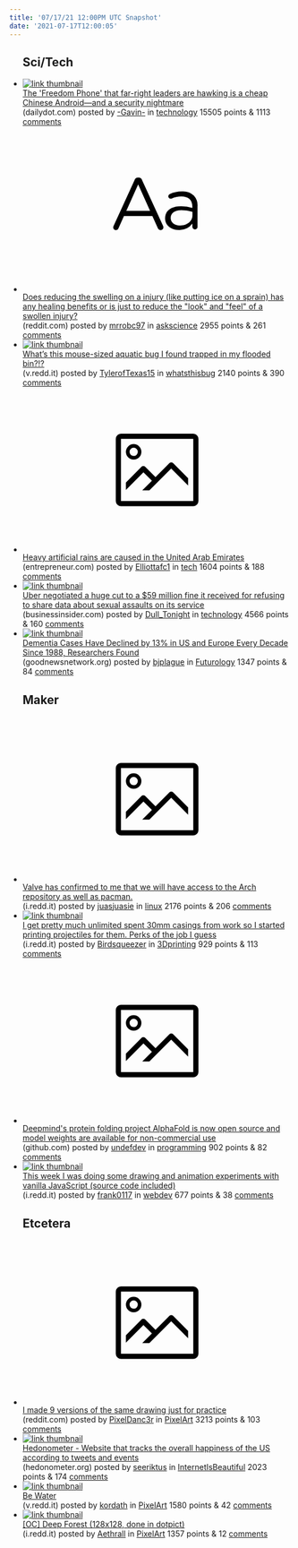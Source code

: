 ```yaml
---
title: '07/17/21 12:00PM UTC Snapshot'
date: '2021-07-17T12:00:05'
---
```

<ul>
<h2>Sci/Tech</h2>

<li><a href='https://www.dailydot.com/debug/freedom-phone-security-issues/'><img src='https://b.thumbs.redditmedia.com/VKla7VWdw0W6vNxJ_KZvHdhq99emrhtIzaknLdHSZXQ.jpg' alt='link thumbnail'></a><div><div class='linkTitle'><a href='https://www.dailydot.com/debug/freedom-phone-security-issues/'>The 'Freedom Phone' that far-right leaders are hawking is a cheap Chinese Android—and a security nightmare</a></div>(dailydot.com) posted by <a href='https://www.reddit.com/user/-Gavin-'>-Gavin-</a> in <a href='https://www.reddit.com/r/technology'>technology</a> 15505 points & 1113 <a href='https://www.reddit.com/r/technology/comments/olq0zl/the_freedom_phone_that_farright_leaders_are/'>comments</a></div></li>

<li><a href='https://www.reddit.com/r/askscience/comments/olqi5b/does_reducing_the_swelling_on_a_injury_like/'><svg version='1.1' viewBox='-34 -12 104 64' preserveAspectRatio='xMidYMid slice' xmlns='http://www.w3.org/2000/svg' xmlns:xlink='http://www.w3.org/1999/xlink'>
    <title>text link thumbnail</title>
    <path d='M12.19,8.84a1.45,1.45,0,0,0-1.4-1h-.12a1.46,1.46,0,0,0-1.42,1L1.14,26.56a1.29,1.29,0,0,0-.14.59,1,1,0,0,0,1,1,1.12,1.12,0,0,0,1.08-.77l2.08-4.65h11l2.08,4.59a1.24,1.24,0,0,0,1.12.83,1.08,1.08,0,0,0,1.08-1.08,1.64,1.64,0,0,0-.14-.57ZM6.08,20.71l4.59-10.22,4.6,10.22Z'>
    </path>
    <path d='M32.24,14.78A6.35,6.35,0,0,0,27.6,13.2a11.36,11.36,0,0,0-4.7,1,1,1,0,0,0-.58.89,1,1,0,0,0,.94.92,1.23,1.23,0,0,0,.39-.08,8.87,8.87,0,0,1,3.72-.81c2.7,0,4.28,1.33,4.28,3.92v.5a15.29,15.29,0,0,0-4.42-.61c-3.64,0-6.14,1.61-6.14,4.64v.05c0,2.95,2.7,4.48,5.37,4.48a6.29,6.29,0,0,0,5.19-2.48V26.9a1,1,0,0,0,1,1,1,1,0,0,0,1-1.06V19A5.71,5.71,0,0,0,32.24,14.78Zm-.56,7.7c0,2.28-2.17,3.89-4.81,3.89-1.94,0-3.61-1.06-3.61-2.86v-.06c0-1.8,1.5-3,4.2-3a15.2,15.2,0,0,1,4.22.61Z'>
    </path>
    </svg></a><div><div class='linkTitle'><a href='https://www.reddit.com/r/askscience/comments/olqi5b/does_reducing_the_swelling_on_a_injury_like/'>Does reducing the swelling on a injury (like putting ice on a sprain) has any healing benefits or is just to reduce the "look" and "feel" of a swollen injury?</a></div>(reddit.com) posted by <a href='https://www.reddit.com/user/mrrobc97'>mrrobc97</a> in <a href='https://www.reddit.com/r/askscience'>askscience</a> 2955 points & 261 <a href='https://www.reddit.com/r/askscience/comments/olqi5b/does_reducing_the_swelling_on_a_injury_like/'>comments</a></div></li>

<li><a href='https://v.redd.it/r2ct9ypjalb71'><img src='https://a.thumbs.redditmedia.com/zcgOzg1yftgX4GEqmyBrkQK_fTTxigczpDyurZMfC40.jpg' alt='link thumbnail'></a><div><div class='linkTitle'><a href='https://v.redd.it/r2ct9ypjalb71'>What’s this mouse-sized aquatic bug I found trapped in my flooded bin?!?</a></div>(v.redd.it) posted by <a href='https://www.reddit.com/user/TylerofTexas15'>TylerofTexas15</a> in <a href='https://www.reddit.com/r/whatsthisbug'>whatsthisbug</a> 2140 points & 390 <a href='https://www.reddit.com/r/whatsthisbug/comments/olinju/whats_this_mousesized_aquatic_bug_i_found_trapped/'>comments</a></div></li>

<li><a href='https://www.entrepreneur.com/article/377597'><svg version='1.1' viewBox='-34 -14 104 64' preserveAspectRatio='xMidYMid meet' xmlns='http://www.w3.org/2000/svg' xmlns:xlink='http://www.w3.org/1999/xlink'>
    <title>link thumbnail</title>
    <path d='M32,4H4A2,2,0,0,0,2,6V30a2,2,0,0,0,2,2H32a2,2,0,0,0,2-2V6A2,2,0,0,0,32,4ZM4,30V6H32V30Z'></path>
    <path d='M8.92,14a3,3,0,1,0-3-3A3,3,0,0,0,8.92,14Zm0-4.6A1.6,1.6,0,1,1,7.33,11,1.6,1.6,0,0,1,8.92,9.41Z'></path>
    <path d='M22.78,15.37l-5.4,5.4-4-4a1,1,0,0,0-1.41,0L5.92,22.9v2.83l6.79-6.79L16,22.18l-3.75,3.75H15l8.45-8.45L30,24V21.18l-5.81-5.81A1,1,0,0,0,22.78,15.37Z'></path>
    </svg></a><div><div class='linkTitle'><a href='https://www.entrepreneur.com/article/377597'>Heavy artificial rains are caused in the United Arab Emirates</a></div>(entrepreneur.com) posted by <a href='https://www.reddit.com/user/Elliottafc1'>Elliottafc1</a> in <a href='https://www.reddit.com/r/tech'>tech</a> 1604 points & 188 <a href='https://www.reddit.com/r/tech/comments/olr44e/heavy_artificial_rains_are_caused_in_the_united/'>comments</a></div></li>

<li><a href='https://www.businessinsider.com/uber-59-million-sexual-assault-data-fine-cut-2021-7'><img src='https://b.thumbs.redditmedia.com/qngAPAAI8d2LcO9ap-uzvPgUUx6Nijhg6E-9roMEM2k.jpg' alt='link thumbnail'></a><div><div class='linkTitle'><a href='https://www.businessinsider.com/uber-59-million-sexual-assault-data-fine-cut-2021-7'>Uber negotiated a huge cut to a $59 million fine it received for refusing to share data about sexual assaults on its service</a></div>(businessinsider.com) posted by <a href='https://www.reddit.com/user/Dull_Tonight'>Dull_Tonight</a> in <a href='https://www.reddit.com/r/technology'>technology</a> 4566 points & 160 <a href='https://www.reddit.com/r/technology/comments/olifqm/uber_negotiated_a_huge_cut_to_a_59_million_fine/'>comments</a></div></li>

<li><a href='https://www.goodnewsnetwork.org/dementia-cases-have-declined-by-13-in-us-and-europe-every-decade-1988/'><img src='https://b.thumbs.redditmedia.com/cTYBFwzbKSbIGqb8Xlx6n7ZzhALoHnQiwxLMIb3NnLg.jpg' alt='link thumbnail'></a><div><div class='linkTitle'><a href='https://www.goodnewsnetwork.org/dementia-cases-have-declined-by-13-in-us-and-europe-every-decade-1988/'>Dementia Cases Have Declined by 13% in US and Europe Every Decade Since 1988, Researchers Found</a></div>(goodnewsnetwork.org) posted by <a href='https://www.reddit.com/user/bjplague'>bjplague</a> in <a href='https://www.reddit.com/r/Futurology'>Futurology</a> 1347 points & 84 <a href='https://www.reddit.com/r/Futurology/comments/olgbfz/dementia_cases_have_declined_by_13_in_us_and/'>comments</a></div></li>

<h2>Maker</h2>

<li><a href='https://i.redd.it/juzlgnvufnb71.png'><svg version='1.1' viewBox='-34 -14 104 64' preserveAspectRatio='xMidYMid meet' xmlns='http://www.w3.org/2000/svg' xmlns:xlink='http://www.w3.org/1999/xlink'>
    <title>link thumbnail</title>
    <path d='M32,4H4A2,2,0,0,0,2,6V30a2,2,0,0,0,2,2H32a2,2,0,0,0,2-2V6A2,2,0,0,0,32,4ZM4,30V6H32V30Z'></path>
    <path d='M8.92,14a3,3,0,1,0-3-3A3,3,0,0,0,8.92,14Zm0-4.6A1.6,1.6,0,1,1,7.33,11,1.6,1.6,0,0,1,8.92,9.41Z'></path>
    <path d='M22.78,15.37l-5.4,5.4-4-4a1,1,0,0,0-1.41,0L5.92,22.9v2.83l6.79-6.79L16,22.18l-3.75,3.75H15l8.45-8.45L30,24V21.18l-5.81-5.81A1,1,0,0,0,22.78,15.37Z'></path>
    </svg></a><div><div class='linkTitle'><a href='https://i.redd.it/juzlgnvufnb71.png'>Valve has confirmed to me that we will have access to the Arch repository as well as pacman.</a></div>(i.redd.it) posted by <a href='https://www.reddit.com/user/juasjuasie'>juasjuasie</a> in <a href='https://www.reddit.com/r/linux'>linux</a> 2176 points & 206 <a href='https://www.reddit.com/r/linux/comments/olrdlk/valve_has_confirmed_to_me_that_we_will_have/'>comments</a></div></li>

<li><a href='https://i.redd.it/d6y6pmk7xob71.jpg'><img src='https://b.thumbs.redditmedia.com/VZ-4g2MoucvaoyYNh_ydSzrqQM2ztfRDO8D0J6CMZRo.jpg' alt='link thumbnail'></a><div><div class='linkTitle'><a href='https://i.redd.it/d6y6pmk7xob71.jpg'>I get pretty much unlimited spent 30mm casings from work so I started printing projectiles for them. Perks of the job I guess</a></div>(i.redd.it) posted by <a href='https://www.reddit.com/user/Birdsqueezer'>Birdsqueezer</a> in <a href='https://www.reddit.com/r/3Dprinting'>3Dprinting</a> 929 points & 113 <a href='https://www.reddit.com/r/3Dprinting/comments/olwaqo/i_get_pretty_much_unlimited_spent_30mm_casings/'>comments</a></div></li>

<li><a href='https://github.com/deepmind/alphafold'><svg version='1.1' viewBox='-34 -14 104 64' preserveAspectRatio='xMidYMid meet' xmlns='http://www.w3.org/2000/svg' xmlns:xlink='http://www.w3.org/1999/xlink'>
    <title>link thumbnail</title>
    <path d='M32,4H4A2,2,0,0,0,2,6V30a2,2,0,0,0,2,2H32a2,2,0,0,0,2-2V6A2,2,0,0,0,32,4ZM4,30V6H32V30Z'></path>
    <path d='M8.92,14a3,3,0,1,0-3-3A3,3,0,0,0,8.92,14Zm0-4.6A1.6,1.6,0,1,1,7.33,11,1.6,1.6,0,0,1,8.92,9.41Z'></path>
    <path d='M22.78,15.37l-5.4,5.4-4-4a1,1,0,0,0-1.41,0L5.92,22.9v2.83l6.79-6.79L16,22.18l-3.75,3.75H15l8.45-8.45L30,24V21.18l-5.81-5.81A1,1,0,0,0,22.78,15.37Z'></path>
    </svg></a><div><div class='linkTitle'><a href='https://github.com/deepmind/alphafold'>Deepmind's protein folding project AlphaFold is now open source and model weights are available for non-commercial use</a></div>(github.com) posted by <a href='https://www.reddit.com/user/undefdev'>undefdev</a> in <a href='https://www.reddit.com/r/programming'>programming</a> 902 points & 82 <a href='https://www.reddit.com/r/programming/comments/olmrje/deepminds_protein_folding_project_alphafold_is/'>comments</a></div></li>

<li><a href='https://i.redd.it/7r6jv2aoelb71.gif'><img src='https://b.thumbs.redditmedia.com/35pGLkbacVnGOhBirh-cRzkJUhfMLRvcCI-VzYsZJuY.jpg' alt='link thumbnail'></a><div><div class='linkTitle'><a href='https://i.redd.it/7r6jv2aoelb71.gif'>This week I was doing some drawing and animation experiments with vanilla JavaScript (source code included)</a></div>(i.redd.it) posted by <a href='https://www.reddit.com/user/frank0117'>frank0117</a> in <a href='https://www.reddit.com/r/webdev'>webdev</a> 677 points & 38 <a href='https://www.reddit.com/r/webdev/comments/olj23w/this_week_i_was_doing_some_drawing_and_animation/'>comments</a></div></li>

<h2>Etcetera</h2>

<li><a href='https://www.reddit.com/gallery/olmau9'><svg version='1.1' viewBox='-34 -14 104 64' preserveAspectRatio='xMidYMid meet' xmlns='http://www.w3.org/2000/svg' xmlns:xlink='http://www.w3.org/1999/xlink'>
    <title>link thumbnail</title>
    <path d='M32,4H4A2,2,0,0,0,2,6V30a2,2,0,0,0,2,2H32a2,2,0,0,0,2-2V6A2,2,0,0,0,32,4ZM4,30V6H32V30Z'></path>
    <path d='M8.92,14a3,3,0,1,0-3-3A3,3,0,0,0,8.92,14Zm0-4.6A1.6,1.6,0,1,1,7.33,11,1.6,1.6,0,0,1,8.92,9.41Z'></path>
    <path d='M22.78,15.37l-5.4,5.4-4-4a1,1,0,0,0-1.41,0L5.92,22.9v2.83l6.79-6.79L16,22.18l-3.75,3.75H15l8.45-8.45L30,24V21.18l-5.81-5.81A1,1,0,0,0,22.78,15.37Z'></path>
    </svg></a><div><div class='linkTitle'><a href='https://www.reddit.com/gallery/olmau9'>I made 9 versions of the same drawing just for practice</a></div>(reddit.com) posted by <a href='https://www.reddit.com/user/PixelDanc3r'>PixelDanc3r</a> in <a href='https://www.reddit.com/r/PixelArt'>PixelArt</a> 3213 points & 103 <a href='https://www.reddit.com/r/PixelArt/comments/olmau9/i_made_9_versions_of_the_same_drawing_just_for/'>comments</a></div></li>

<li><a href='http://hedonometer.org/'><img src='https://b.thumbs.redditmedia.com/nX12zZKv_kV6yclZsqDIWscbAOJmcHJtFPegasVydGo.jpg' alt='link thumbnail'></a><div><div class='linkTitle'><a href='http://hedonometer.org/'>Hedonometer - Website that tracks the overall happiness of the US according to tweets and events</a></div>(hedonometer.org) posted by <a href='https://www.reddit.com/user/seeriktus'>seeriktus</a> in <a href='https://www.reddit.com/r/InternetIsBeautiful'>InternetIsBeautiful</a> 2023 points & 174 <a href='https://www.reddit.com/r/InternetIsBeautiful/comments/ollxy1/hedonometer_website_that_tracks_the_overall/'>comments</a></div></li>

<li><a href='https://v.redd.it/x7whfngxrpb71'><img src='https://b.thumbs.redditmedia.com/QvGXxZH5vh68y7qPYYIovOTMrwW2TMzuJ7T80VgIkSs.jpg' alt='link thumbnail'></a><div><div class='linkTitle'><a href='https://v.redd.it/x7whfngxrpb71'>Be Water</a></div>(v.redd.it) posted by <a href='https://www.reddit.com/user/kordath'>kordath</a> in <a href='https://www.reddit.com/r/PixelArt'>PixelArt</a> 1580 points & 42 <a href='https://www.reddit.com/r/PixelArt/comments/olyp0c/be_water/'>comments</a></div></li>

<li><a href='https://i.redd.it/pvegyycnjkb71.jpg'><img src='https://b.thumbs.redditmedia.com/paiTZQF1cfUGlHmSv_tQgSPFJQce55u2l345NeVL-CY.jpg' alt='link thumbnail'></a><div><div class='linkTitle'><a href='https://i.redd.it/pvegyycnjkb71.jpg'>[OC] Deep Forest (128x128, done in dotpict)</a></div>(i.redd.it) posted by <a href='https://www.reddit.com/user/Aethrall'>Aethrall</a> in <a href='https://www.reddit.com/r/PixelArt'>PixelArt</a> 1357 points & 12 <a href='https://www.reddit.com/r/PixelArt/comments/olfxb5/oc_deep_forest_128x128_done_in_dotpict/'>comments</a></div></li>

</ul>
